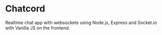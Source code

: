 # Chatcord
Realtime chat app with websockets using Node.js, Express and Socket.io with Vanilla JS on the frontend.
